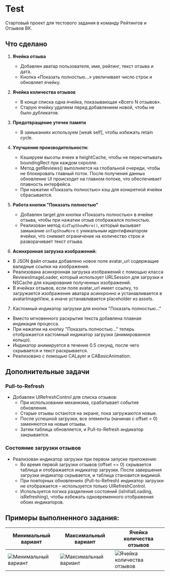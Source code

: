 # Test
Стартовый проект для тестового задания в команду Рейтингов и Отзывов ВК.

## Что сделано

1. **Ячейка отзыва**
   - Добавлен аватар пользователя, имя, рейтинг, текст отзыва и дата.
   - Кнопка «Показать полностью...» увеличивает число строк и обновляет ячейку.

2. **Ячейка количества отзывов**
   - В конце списка одна ячейка, показывающая «Всего N отзывов».
   - Старую ячейку удаляем перед добавлением новой, чтобы не было дубликатов.

3. **Предотвращение утечек памяти**
   - В замыканиях используем [weak self], чтобы избежать retain cycle.

4. **Улучшение производительности:**
   - Кэшируем высоты ячеек в heightCache, чтобы не пересчитывать boundingRect при каждом скролле.
   - Метод getReviews() выполняется на глобальной очереди, чтобы не блокировать главный поток. После получения данных обновление UI происходит на главном потоке, что обеспечивает плавность интерфейса.
   - При нажатии «Показать полностью» кэш для конкретной ячейки сбрасывается.

5. **Работа кнопки "Показать полностью"**
   - Добавлен target для кнопки «Показать полностью» в ячейке отзыва, чтобы при нажатии отзыв отображался полностью.
   - Реализован метод `didTapShowMore()`, который вызывает замыкание `onTapShowMore` с уникальным идентификатором ячейки, что снимает ограничение на количество строк и разворачивает текст отзыва.

6. **Асинхронная загрузка изображений:**
  - В JSON файл отзыва добавлено новое поле avatar_url содержащие валидные ссылки на изображения.
  - Реализована асинхронная загрузка изображений с помощью класса ReviewsImageLoader, который использует URLSession для загрузки и NSCache для кэширования полученных изображений.
  - В ячейках отзывов, если поле avatar_url имеет ссылку, то загружается изображение аватара асинхронно и устанавливается в avatarImageView, а иначе устанавливается placeholder из assets.
7. Кастомный индикатор загрузки для кнопки "Показать полностью..."

- Вместо мгновенного раскрытия текста добавлена плавная индикация процесса.
- При нажатии на кнопку "Показать полностью..." теперь отображается кастомный индикатор загрузки (анимированное кольцо).
- Индикатор анимируется в течение 0.5 секунд, после чего скрывается и текст раскрывается.
- Реализовано с помощью CALayer и CABasicAnimation.

## Дополнительные задачи

### Pull-to-Refresh
- Добавлен UIRefreshControl для списка отзывов:
  - При использовании механизма, срабатывает событие обновления.
  - Старые отзывы остаются на экране, пока загружаются новые.
  - После успешной загрузки, все элементы (начиная с offset = 0) заменяются на новые отзывы.
  - Затем таблица обновляется, и Pull-to-Refresh индикатор закрывается.

### Состояние загрузки отзывов

- Реализован индикатор загрузки при первом запуске приложения:
  - Во время первой загрузки отзывов (offset == 0) скрывается таблица и отображается индикатор загрузки. После завершения загрузки индикатор скрывается, и таблица становится видимой.
  - При повторных обновлениях (Pull-to-Refresh) индикатор загрузки не отображается – используется только UIRefreshControl.
  - Используется логика разделения состояний (isInitialLoading, isRefreshing), чтобы избежать одновременного отображения обоих индикаторов.


## Примеры выполненного задания:

Минимальный вариант|Максимальный вариант|Ячейка количества отзывов
-|-|-
![Минимальный вариант](/Screenshots/1.png) | ![Максимальный вариант](/Screenshots/2.png) | ![Ячейка количества отзывов](/Screenshots/3.png)
